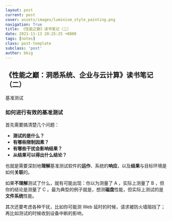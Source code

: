 ```yaml
---
layout: post
current: post
cover: assets/images/luminism_style_painting.png
navigation: True
title: 《性能之巅》读书笔记（二）
date: 2021-11-13 20:25:25 +0800
tags: [notes]
class: post-template
subclass: 'post'
author: bbig
---
```


##  《性能之巅：洞悉系统、企业与云计算》读书笔记（二）

基准测试



### 如何进行有效的基准测试

首先需要搞清楚几个问题：

- **测试的是什么？**
- **有哪些限制因素？**
- **有哪些干扰会影响结果？**
- **从结果可以得出什么结论？**

也就是需要深刻地**理解**基准测试软件的**运作**、系统的**响应**，以及**结果**与目标环境是如何**关联**的。

如果**不理解**测试了什么，就有可能出现：你以为测量了 A ，实际上测量了 B ，但你的结论是测量了 C 。最为典型的例子就是，想测**磁盘**性能，但实际上测试的是**文件系统**性能。

其次还要考虑各种干扰，比如你可能测 Web 延时的时候，请求被防火墙阻挡了；再比如测试的时候收到设备中断的影响，

